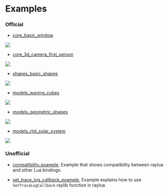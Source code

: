 # Examples

### Official

- [core_basic_window](https://github.com/Rabios/raylua/blob/master/examples/core_basic_window.lua)
<img src="https://github.com/Rabios/raylua/blob/master/examples/core_basic_window.png">

- [core_3d_camera_first_person](https://github.com/Rabios/raylua/blob/master/examples/core_3d_camera_first_person.lua)
<img src="https://github.com/Rabios/raylua/blob/master/examples/core_3d_camera_first_person.png">

- [shapes_basic_shapes](https://github.com/Rabios/raylua/blob/master/examples/shapes_basic_shapes.lua)
<img src="https://github.com/Rabios/raylua/blob/master/examples/shapes_basic_shapes.png">

- [models_waving_cubes](https://github.com/Rabios/raylua/blob/master/examples/models_waving_cubes.lua)
<img src="https://github.com/Rabios/raylua/blob/master/examples/models_waving_cubes.png">

- [models_geometric_shapes](https://github.com/Rabios/raylua/blob/master/examples/models_geometric_shapes.lua)
<img src="https://github.com/Rabios/raylua/blob/master/examples/models_geometric_shapes.png">

- [models_rlgl_solar_system](https://github.com/Rabios/raylua/blob/master/examples/models_rlgl_solar_system.lua)
<img src="https://github.com/Rabios/raylua/blob/master/examples/models_rlgl_solar_system.png">

### Unofficial

- [compatibility_example](https://github.com/Rabios/raylua/blob/master/examples/compatibility_example.lua), Example that shows compatibility between raylua and other Lua bindings.

- [set_trace_log_callback_example](https://github.com/Rabios/raylua/blob/master/examples/set_trace_log_callback_example.lua), Example explains how to use `SetTraceLogCallback` raylib function in raylua
